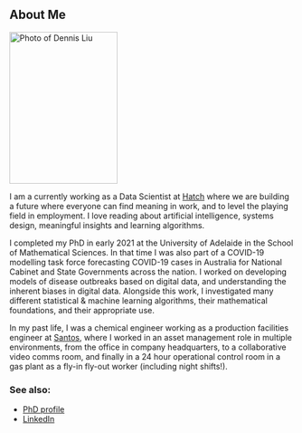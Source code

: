 ## About Me
<img src="DLprofile2.jpg" alt="Photo of Dennis Liu"
  title="Dennis Liu" width="191" height="268" />

I am a currently working as a Data Scientist at [Hatch](https://hatch.team) where we are building a future where everyone can find meaning in work, and to level the playing field in employment. I love reading about artificial intelligence, systems design, meaningful insights and learning algorithms.

I completed my PhD in early 2021 at the University of Adelaide in the School of Mathematical Sciences. In that time I was also part of a COVID-19 modelling task force forecasting COVID-19 cases in Australia for National Cabinet and State Governments across the nation. I worked on developing models of disease outbreaks based on digital data, and understanding the inherent biases in digital data. Alongside this work, I investigated many different statistical & machine learning algorithms, their mathematical foundations, and their appropriate use.

In my past life, I was a chemical engineer working as a production facilities engineer at [Santos](https://www.santos.com/), where I worked in an asset management role in multiple environments, from the office in company headquarters, to a collaborative video comms room, and finally in a 24 hour operational control room in a gas plant as a fly-in fly-out worker (including night shifts!).

### See also:
* [PhD profile](https://www.d2dcrc.com.au/student-profile?id=fGWs6jmYb)
* [LinkedIn](https://www.linkedin.com/in/dennis-liu-5037/)
